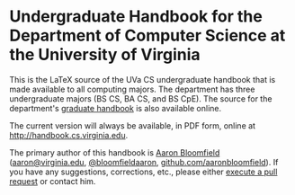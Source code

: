 Undergraduate Handbook for the Department of Computer Science at the University of Virginia
===========================================================================================

This is the LaTeX source of the UVa CS undergraduate handbook that is made available to all computing majors.  The department has three undergraduate majors (BS CS, BA CS, and BS CpE).  The source for the department's [graduate handbook](https://github.com/uva-cs/grad-handbook) is also available online.

The current version will always be available, in PDF form, online at http://handbook.cs.virginia.edu.

The primary author of this handbook is [Aaron Bloomfield](http://www.cs.virginia.edu/~asb/) (aaron@virginia.edu, [@bloomfieldaaron](https://twitter.com/bloomfieldaaron), [github.com/aaronbloomfield](github.com/aaronbloomfield)).  If you have any suggestions, corrections, etc., please either [execute a pull request](https://help.github.com/articles/using-pull-requests) or contact him.
